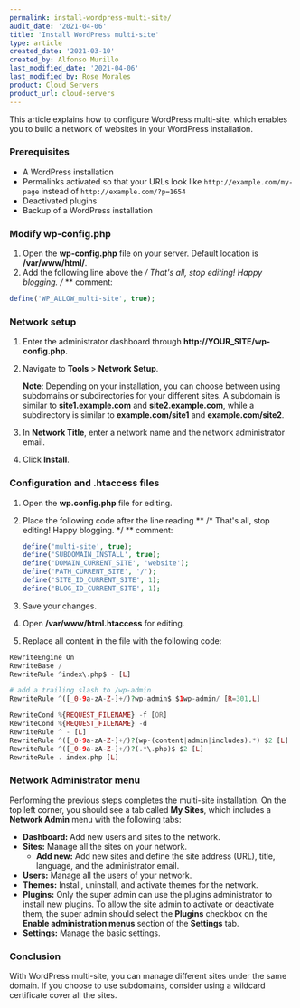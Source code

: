 ```yaml
---
permalink: install-wordpress-multi-site/
audit_date: '2021-04-06'
title: 'Install WordPress multi-site'
type: article
created_date: '2021-03-10'
created_by: Alfonso Murillo
last_modified_date: '2021-04-06'
last_modified_by: Rose Morales
product: Cloud Servers
product_url: cloud-servers
---
```


This article explains how to configure WordPress multi-site, which enables
you to build a network of websites in your WordPress installation.

### Prerequisites

- A WordPress installation
- Permalinks activated so that your URLs look like `http://example.com/my-page`
  instead of `http://example.com/?p=1654`
- Deactivated plugins
- Backup of a WordPress installation

### Modify wp-config.php

1. Open the **wp-config.php** file on your server. Default location is
   **/var/www/html/**.
2. Add the following line above the **/* That's all, stop editing! Happy
   blogging. /* ** comment:

```PHP
define('WP_ALLOW_multi-site', true);
```

### Network setup

1. Enter the administrator dashboard through **http://YOUR_SITE/wp-config.php**.
2. Navigate to **Tools** > **Network Setup**.

   **Note**: Depending on your installation, you can choose between
   using subdomains or subdirectories for your different sites. A subdomain
   is similar to **site1.example.com** and **site2.example.com**, while a
   subdirectory is similar to **example.com/site1** and **example.com/site2**.
3. In **Network Title**, enter a network name and the network administrator email.
4. Click **Install**.

### Configuration and .htaccess files

1. Open the **wp.config.php** file for editing.
2. Place the following code after the line reading ** /* That's all, stop editing!
   Happy blogging. */ ** comment:

    ```PHP
    define('multi-site', true);
    define('SUBDOMAIN_INSTALL', true);
    define('DOMAIN_CURRENT_SITE', 'website');
    define('PATH_CURRENT_SITE', '/');
    define('SITE_ID_CURRENT_SITE', 1);
    define('BLOG_ID_CURRENT_SITE', 1);
    ```

3. Save your changes.
4. Open **/var/www/html.htaccess** for editing.
5. Replace all content in the file with the following code:

```PHP
RewriteEngine On
RewriteBase /
RewriteRule ^index\.php$ - [L]

# add a trailing slash to /wp-admin
RewriteRule ^([_0-9a-zA-Z-]+/)?wp-admin$ $1wp-admin/ [R=301,L]

RewriteCond %{REQUEST_FILENAME} -f [OR]
RewriteCond %{REQUEST_FILENAME} -d
RewriteRule ^ - [L]
RewriteRule ^([_0-9a-zA-Z-]+/)?(wp-(content|admin|includes).*) $2 [L]
RewriteRule ^([_0-9a-zA-Z-]+/)?(.*\.php)$ $2 [L]
RewriteRule . index.php [L]
```

### Network Administrator menu

Performing the previous steps completes the multi-site installation. On the top left corner,
you should see a tab called **My Sites**, which includes a **Network Admin** menu with the following tabs:

- **Dashboard:** Add new users and sites to the network.
- **Sites:** Manage all the sites on your network.
  - **Add new:** Add new sites and define the site
    address (URL), title, language, and the administrator email.
- **Users:** Manage all the users of your network.
- **Themes:** Install, uninstall, and activate themes for the network.
- **Plugins:** Only the super admin can use the plugins administrator to install
  new plugins. To allow the site admin to activate or deactivate them, the super admin should
  select the **Plugins** checkbox on the **Enable administration menus** section of the **Settings** tab.
- **Settings:** Manage the basic settings.

### Conclusion

With WordPress multi-site, you can manage different sites under the same domain. If you choose to use
subdomains, consider using a wildcard certificate cover all the sites.
